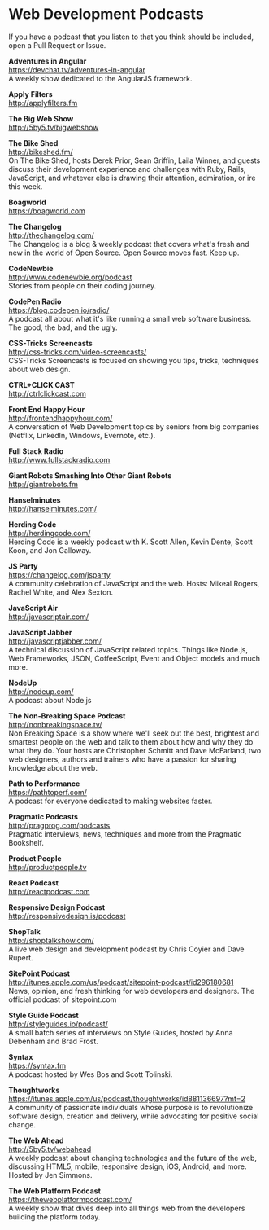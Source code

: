 # Web Development Podcasts

If you have a podcast that you listen to that you think should be included, open a Pull Request or Issue.

**Adventures in Angular**
<br>https://devchat.tv/adventures-in-angular
<br>A weekly show dedicated to the AngularJS framework.

**Apply Filters**
<br>http://applyfilters.fm

**The Big Web Show**
<br>http://5by5.tv/bigwebshow

**The Bike Shed**
<br>http://bikeshed.fm/
<br>On The Bike Shed, hosts Derek Prior, Sean Griffin, Laila Winner, and guests discuss their development experience and challenges with Ruby, Rails, JavaScript, and whatever else is drawing their attention, admiration, or ire this week.

**Boagworld**
<br>https://boagworld.com

**The Changelog**
<br>http://thechangelog.com/
<br>The Changelog is a blog & weekly podcast that covers what's fresh and new in the world of Open Source. Open Source moves fast. Keep up.

**CodeNewbie**
<br>http://www.codenewbie.org/podcast
<br>Stories from people on their coding journey.

**CodePen Radio**
<br>https://blog.codepen.io/radio/
<br>A podcast all about what it's like running a small web software business. The good, the bad, and the ugly.

**CSS-Tricks Screencasts**
<br>http://css-tricks.com/video-screencasts/
<br>CSS-Tricks Screencasts is focused on showing you tips, tricks, techniques about web design.

**CTRL+CLICK CAST**
<br>http://ctrlclickcast.com

**Front End Happy Hour**
<br>http://frontendhappyhour.com/
<br>A conversation of Web Development topics by seniors from big companies (Netflix, LinkedIn, Windows, Evernote, etc.).

**Full Stack Radio**
<br>http://www.fullstackradio.com

**Giant Robots Smashing Into Other Giant Robots**
<br>http://giantrobots.fm

**Hanselminutes**
<br>http://hanselminutes.com/

**Herding Code**
<br>http://herdingcode.com/
<br>Herding Code is a weekly podcast with K. Scott Allen, Kevin Dente, Scott Koon, and Jon Galloway.

**JS Party**
<br>https://changelog.com/jsparty
<br>A community celebration of JavaScript and the web. Hosts: Mikeal Rogers, Rachel White, and Alex Sexton.

**JavaScript Air**
<br>http://javascriptair.com/

**JavaScript Jabber**
<br>http://javascriptjabber.com/
<br>A technical discussion of JavaScript related topics. Things like Node.js, Web Frameworks, JSON, CoffeeScript, Event and Object models and much more.

**NodeUp**
<br>http://nodeup.com/
<br>A podcast about Node.js

**The Non-Breaking Space Podcast**
<br>http://nonbreakingspace.tv/
<br>Non Breaking Space is a show where we'll seek out the best, brightest and smartest people on the web and talk to them about how and why they do what they do. Your hosts are Christopher Schmitt and Dave McFarland, two web designers, authors and trainers who have a passion for sharing knowledge about the web.

**Path to Performance**
<br>https://pathtoperf.com/
<br>A podcast for everyone dedicated to making websites faster.

**Pragmatic Podcasts**
<br>http://pragprog.com/podcasts
<br>Pragmatic interviews, news, techniques and more from the Pragmatic Bookshelf.

**Product People**
<br>http://productpeople.tv

**React Podcast**
<br>http://reactpodcast.com

**Responsive Design Podcast**
<br>http://responsivedesign.is/podcast

**ShopTalk**
<br>http://shoptalkshow.com/
<br>A live web design and development podcast by Chris Coyier and Dave Rupert.

**SitePoint Podcast**
<br>http://itunes.apple.com/us/podcast/sitepoint-podcast/id296180681
<br>News, opinion, and fresh thinking for web developers and designers. The official podcast of sitepoint.com

**Style Guide Podcast**
<br>http://styleguides.io/podcast/
<br>A small batch series of interviews on Style Guides, hosted by Anna Debenham and Brad Frost.

**Syntax**
<br>https://syntax.fm
<br>A podcast hosted by Wes Bos and Scott Tolinski.

**Thoughtworks**
<br>https://itunes.apple.com/us/podcast/thoughtworks/id881136697?mt=2
<br>A community of passionate individuals whose purpose is to revolutionize software design, creation and delivery, while advocating for positive social change.

**The Web Ahead**
<br>http://5by5.tv/webahead
<br>A weekly podcast about changing technologies and the future of the web, discussing HTML5, mobile, responsive design, iOS, Android, and more. Hosted by Jen Simmons.

**The Web Platform Podcast**
<br>https://thewebplatformpodcast.com/
<br>A weekly show that dives deep into all things web from the developers building the platform today.

